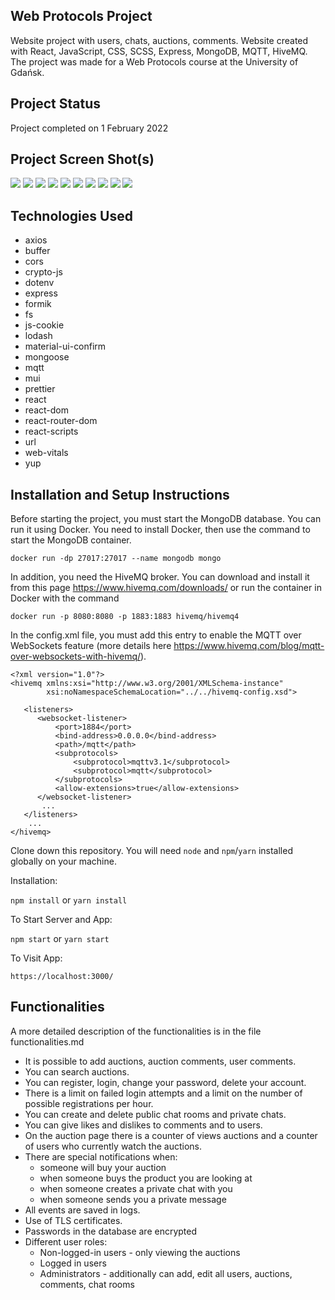 ## Web Protocols Project

Website project with users, chats, auctions, comments. Website created with React, JavaScript, CSS, SCSS, Express, MongoDB, MQTT, HiveMQ. The project was made for a Web Protocols course at the University of Gdańsk.

## Project Status

Project completed on 1 February 2022

## Project Screen Shot(s)

![](./screenshots/1.png)
![](./screenshots/2.png)
![](./screenshots/3.png)
![](./screenshots/4.png)
![](./screenshots/5.png)
![](./screenshots/6.png)
![](./screenshots/7.png)
![](./screenshots/8.png)
![](./screenshots/9.png)
![](./screenshots/gif.gif)

## Technologies Used

-   axios
-   buffer
-   cors
-   crypto-js
-   dotenv
-   express
-   formik
-   fs
-   js-cookie
-   lodash
-   material-ui-confirm
-   mongoose
-   mqtt
-   mui
-   prettier
-   react
-   react-dom
-   react-router-dom
-   react-scripts
-   url
-   web-vitals
-   yup

## Installation and Setup Instructions

Before starting the project, you must start the MongoDB database. You can run it using Docker. You need to install Docker, then use the command to start the MongoDB container.

`docker run -dp 27017:27017 --name mongodb mongo`

In addition, you need the HiveMQ broker. You can download and install it from this page https://www.hivemq.com/downloads/ or run the container in Docker with the command

`docker run -p 8080:8080 -p 1883:1883 hivemq/hivemq4`

In the config.xml file, you must add this entry to enable the MQTT over WebSockets feature (more details here https://www.hivemq.com/blog/mqtt-over-websockets-with-hivemq/).

```
<?xml version="1.0"?>
<hivemq xmlns:xsi="http://www.w3.org/2001/XMLSchema-instance"
        xsi:noNamespaceSchemaLocation="../../hivemq-config.xsd">

   <listeners>
      <websocket-listener>
          <port>1884</port>
          <bind-address>0.0.0.0</bind-address>
          <path>/mqtt</path>
          <subprotocols>
              <subprotocol>mqttv3.1</subprotocol>
              <subprotocol>mqtt</subprotocol>
          </subprotocols>
          <allow-extensions>true</allow-extensions>
      </websocket-listener>
       ...
   </listeners>
    ...
</hivemq>
```

Clone down this repository. You will need `node` and `npm`/`yarn` installed globally on your machine.

Installation:

`npm install` or `yarn install`

To Start Server and App:

`npm start` or `yarn start`

To Visit App:

`https://localhost:3000/`

## Functionalities

A more detailed description of the functionalities is in the file functionalities.md

-   It is possible to add auctions, auction comments, user comments.
-   You can search auctions.
-   You can register, login, change your password, delete your account.
-   There is a limit on failed login attempts and a limit on the number of possible registrations per hour.
-   You can create and delete public chat rooms and private chats.
-   You can give likes and dislikes to comments and to users.
-   On the auction page there is a counter of views auctions and a counter of users who currently watch the auctions.
-   There are special notifications when:
    -   someone will buy your auction
    -   when someone buys the product you are looking at
    -   when someone creates a private chat with you
    -   when someone sends you a private message
-   All events are saved in logs.
-   Use of TLS certificates.
-   Passwords in the database are encrypted
-   Different user roles:
    -   Non-logged-in users - only viewing the auctions
    -   Logged in users
    -   Administrators - additionally can add, edit all users, auctions, comments, chat rooms
